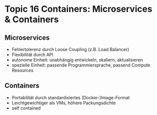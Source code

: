 # Topic 16 Containers: Microservices & Containers

## Microservices

* Fehlertolerenz durch Loose Coupling (z.B. Load Balancer)
* Flexibilität durch API
* autonome Einheit: unabhängig entwickeln, skaliern, aktualisieren
* spezielle Einheit: passende Programmiersprache, passend Compute Resources

## Containers

* Portabilität durch standardisiertes (Docker-)Image-Format
* Leichtgewichtiger als VMs, höhere Packungsdichte
* self contained
  